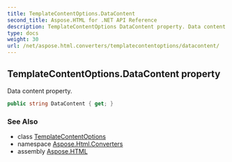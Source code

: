 ```yaml
---
title: TemplateContentOptions.DataContent
second_title: Aspose.HTML for .NET API Reference
description: TemplateContentOptions DataContent property. Data content property
type: docs
weight: 30
url: /net/aspose.html.converters/templatecontentoptions/datacontent/
---
```

## TemplateContentOptions.DataContent property

Data content property.

```csharp
public string DataContent { get; }
```

### See Also

* class [TemplateContentOptions](../)
* namespace [Aspose.Html.Converters](../../../aspose.html.converters/)
* assembly [Aspose.HTML](../../../)
